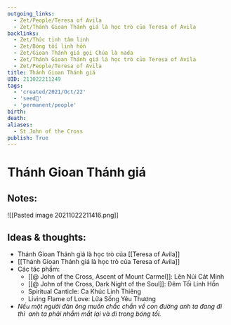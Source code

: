 ```yaml
---
outgoing_links:
  - Zet/People/Teresa of Avila
  - Zet/Thánh Gioan Thánh giá là học trò của Teresa of Avila
backlinks:
  - Zet/Thức tỉnh tâm linh
  - Zet/Bóng tối linh hồn
  - Zet/Gioan Thánh giá gọi Chúa là nada
  - Zet/Thánh Gioan Thánh giá là học trò của Teresa of Avila
  - Zet/People/Teresa of Avila
title: Thánh Gioan Thánh giá
UID: 211022211249
tags:
  - 'created/2021/Oct/22'
  - 'seed🥜'
  - 'permanent/people'
birth: 
death: 
aliases:
  - St John of the Cross
publish: True
---
```

# Thánh Gioan Thánh giá

## Notes:
![[Pasted image 20211022211416.png]]

## Ideas & thoughts:
- Thánh Gioan Thánh giá là học trò của [[Teresa of Avila]]
- [[Thánh Gioan Thánh giá là học trò của Teresa of Avila]]
- Các tác phẩm:
	- [[@ John of the Cross, Ascent of Mount Carmel]]: Lên Núi Cát Minh
	- [[@ John of the Cross, Dark Night of the Soul]]: Đêm Tối Linh Hồn
	- Spiritual Canticle: Ca Khúc Linh Thiêng
	- Living Flame of Love: Lửa Sống Yêu Thương
- _Nếu một người đàn ông muốn chắc chắn về con đường anh ta đang đi thì  anh ta phải nhắm mắt lại và đi trong bóng tối._